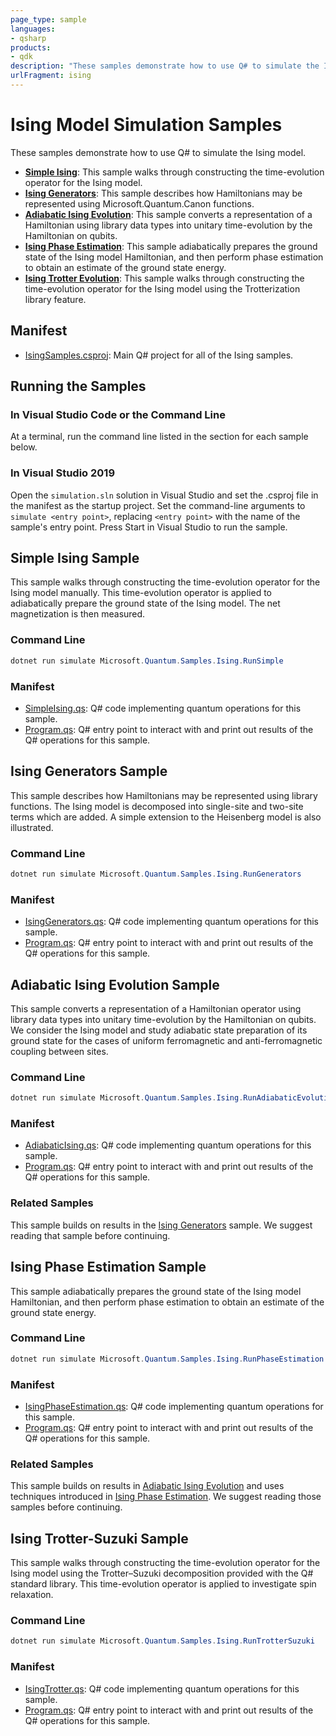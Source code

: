 ```yaml
---
page_type: sample
languages:
- qsharp
products:
- qdk
description: "These samples demonstrate how to use Q# to simulate the Ising model."
urlFragment: ising
---
```


# Ising Model Simulation Samples

These samples demonstrate how to use Q# to simulate the Ising model.

- **[Simple Ising](#simple-ising-sample)**: This sample walks through constructing the time-evolution operator for the Ising model.
- **[Ising Generators](#ising-generators-sample)**: This sample describes how Hamiltonians may be represented using Microsoft.Quantum.Canon functions.
- **[Adiabatic Ising Evolution](#adiabatic-ising-evolution-sample)**: This sample converts a representation of a Hamiltonian using library data types into unitary time-evolution by the Hamiltonian on qubits.
- **[Ising Phase Estimation](#ising-phase-estimation-sample)**: This sample adiabatically prepares the ground state of the Ising model Hamiltonian, and then perform phase estimation to obtain an estimate of the ground state energy.
- **[Ising Trotter Evolution](#ising-trotter-sample)**: This sample walks through constructing the time-evolution operator for the Ising model using the Trotterization library feature.

## Manifest

- [IsingSamples.csproj](./IsingSamples.csproj): Main Q# project for all of the Ising samples.

## Running the Samples

### In Visual Studio Code or the Command Line

At a terminal, run the command line listed in the section for each sample below.

### In Visual Studio 2019

Open the `simulation.sln` solution in Visual Studio and set the .csproj file in the manifest as the startup project.
Set the command-line arguments to `simulate <entry point>`, replacing `<entry point>` with the name of the sample's entry point.
Press Start in Visual Studio to run the sample.

## Simple Ising Sample

This sample walks through constructing the time-evolution operator for the Ising model manually.
This time-evolution operator is applied to adiabatically prepare the ground state of the Ising model.
The net magnetization is then measured.

### Command Line

```powershell
dotnet run simulate Microsoft.Quantum.Samples.Ising.RunSimple
```

### Manifest

- [SimpleIsing.qs](./simple/SimpleIsing.qs): Q# code implementing quantum operations for this sample.
- [Program.qs](./simple/Program.qs): Q# entry point to interact with and print out results of the Q# operations for this sample.

## Ising Generators Sample

This sample describes how Hamiltonians may be represented using library functions.
The Ising model is decomposed into single-site and two-site terms which are added.
A simple extension to the Heisenberg model is also illustrated.

### Command Line

```powershell
dotnet run simulate Microsoft.Quantum.Samples.Ising.RunGenerators
```

### Manifest

- [IsingGenerators.qs](./generators/IsingGenerators.qs): Q# code implementing quantum operations for this sample.
- [Program.qs](./generators/Program.qs): Q# entry point to interact with and print out results of the Q# operations for this sample.

## Adiabatic Ising Evolution Sample

This sample converts a representation of a Hamiltonian operator using library data types into unitary time-evolution by the Hamiltonian on qubits.
We consider the Ising model and study adiabatic state preparation of its ground state for the cases of uniform ferromagnetic and anti-ferromagnetic coupling between sites.

### Command Line

```powershell
dotnet run simulate Microsoft.Quantum.Samples.Ising.RunAdiabaticEvolution
```

### Manifest

- [AdiabaticIsing.qs](./adiabatic/AdiabaticIsing.qs): Q# code implementing quantum operations for this sample.
- [Program.qs](./adiabatic/Program.qs): Q# entry point to interact with and print out results of the Q# operations for this sample.

### Related Samples

This sample builds on results in the [Ising Generators](#ising-generators-sample) sample.
We suggest reading that sample before continuing.

## Ising Phase Estimation Sample

This sample adiabatically prepares the ground state of the Ising model Hamiltonian, and then perform phase estimation to obtain an estimate of the ground state energy.

### Command Line

```powershell
dotnet run simulate Microsoft.Quantum.Samples.Ising.RunPhaseEstimation
```

### Manifest

- [IsingPhaseEstimation.qs](./phase-estimation/IsingPhaseEstimation.qs): Q# code implementing quantum operations for this sample.
- [Program.qs](./phase-estimation/Program.qs): Q# entry point to interact with and print out results of the Q# operations for this sample.

### Related Samples

This sample builds on results in [Adiabatic Ising Evolution](#adiabatic-ising-evolution-sample) and uses techniques introduced in [Ising Phase Estimation](#ising-phase-estimation-sample).
We suggest reading those samples before continuing.

## Ising Trotter-Suzuki Sample

This sample walks through constructing the time-evolution operator for the Ising model using the Trotter–Suzuki decomposition provided with the Q# standard library.
This time-evolution operator is applied to investigate spin relaxation.

### Command Line

```powershell
dotnet run simulate Microsoft.Quantum.Samples.Ising.RunTrotterSuzuki
```

### Manifest

- [IsingTrotter.qs](./trotter-evolution/IsingTrotter.qs): Q# code implementing quantum operations for this sample.
- [Program.qs](./trotter-evolution/Program.qs): Q# entry point to interact with and print out results of the Q# operations for this sample.
